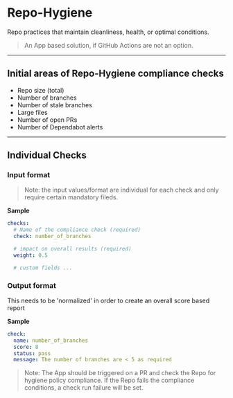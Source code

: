 # Repo-Hygiene
Repo practices that maintain cleanliness, health, or optimal conditions.

> An App based solution, if GitHub Actions are not an option.

---

## Initial areas of Repo-Hygiene compliance checks

- Repo size (total)
- Number of branches
- Number of stale branches
- Large files
- Number of open PRs
- Number of Dependabot alerts

---

## Individual Checks
### Input format 

>Note: the input values/format are individual for each check and only require certain mandatory fileds.

**Sample**

```yaml
checks:
  # Name of the compliance check (required)
  check: number_of_branches

  # impact on overall results (required)
  weight: 0.5

  # custom fields ...

```

### Output format

This needs to be 'normalized' in order to create an overall score based report

**Sample**

```yaml
check:
  name: number_of_branches
  score: 8
  status: pass
  message: The number of branches are < 5 as required
```

>Note: The App should be triggered on a PR and check the Repo for hygiene policy compliance. 
If the Repo fails the compliance conditions, a check run failure will be set.

